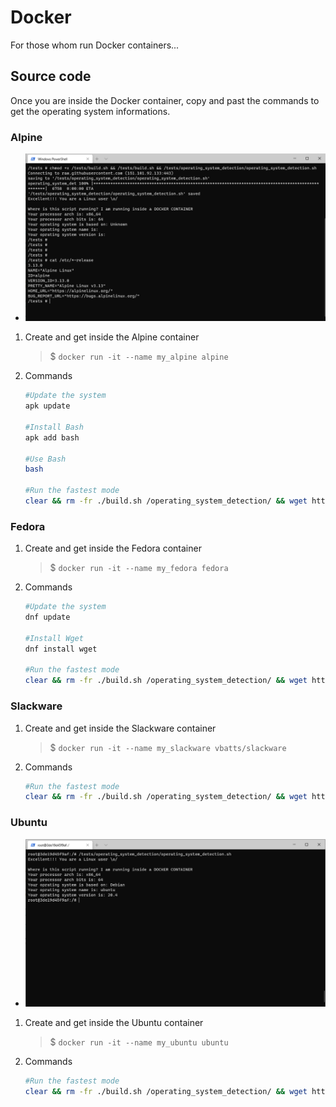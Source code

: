 # Docker

For those whom run Docker containers...

## Source code

Once you are inside the Docker container, copy and past the commands to get the operating system informations.

### Alpine

- ![Alpine](./screenshots/docker_container_alpine.png) <!--Not working correctly yet-->

1. Create and get inside the Alpine container
    > $ `docker run -it --name my_alpine alpine`

1. Commands

    ```bash
    #Update the system
    apk update

    #Install Bash
    apk add bash

    #Use Bash
    bash

    #Run the fastest mode
    clear && rm -fr ./build.sh /operating_system_detection/ && wget https://raw.githubusercontent.com/henrikbeck95/operating_system_detection/main/tests/build.sh --no-check-certificate -O build.sh && ls && chmod +x ./build.sh && ./build.sh && ./operating_system_detection/operating_system_detection.sh --print
    ```

<!--
### ArchLinux

1. Create and get inside the ArchLinux container
    > $ `docker run -it --name my_archlinux archlinux`

1. Commands

    ```bash
    #Update the system and install cURL
    packman -Syu && pacman -S curl

    #Create the folder and get in there
    mkdir /tests/ && cd /tests/

    #Download the shell script file
    curl https://raw.githubusercontent.com/henrikbeck95/operating_system_detection/main/tests/build.sh --output build.sh

    #Give executable permission and run it 
    chmod +x /tests/build.sh && /tests/build.sh && /tests/operating_system_detection/operating_system_detection.sh
    ```
-->

### Fedora

1. Create and get inside the Fedora container
    > $ `docker run -it --name my_fedora fedora`

1. Commands

    ```bash
    #Update the system
    dnf update

    #Install Wget
    dnf install wget

    #Run the fastest mode
    clear && rm -fr ./build.sh /operating_system_detection/ && wget https://raw.githubusercontent.com/henrikbeck95/operating_system_detection/main/tests/build.sh --no-check-certificate -O build.sh && ls && chmod +x ./build.sh && ./build.sh && ./operating_system_detection/operating_system_detection.sh --print    
    ```

### Slackware

1. Create and get inside the Slackware container
    > $ `docker run -it --name my_slackware vbatts/slackware`

1. Commands

    ```bash
    #Run the fastest mode
    clear && rm -fr ./build.sh /operating_system_detection/ && wget https://raw.githubusercontent.com/henrikbeck95/operating_system_detection/main/tests/build.sh --no-check-certificate -O build.sh && ls && chmod +x ./build.sh && ./build.sh && ./operating_system_detection/operating_system_detection.sh --print
    ```

### Ubuntu

- ![Ubuntu](./screenshots/docker_container_ubuntu.png)

1. Create and get inside the Ubuntu container
    > $ `docker run -it --name my_ubuntu ubuntu`

1. Commands

    ```bash
    #Run the fastest mode
    clear && rm -fr ./build.sh /operating_system_detection/ && wget https://raw.githubusercontent.com/henrikbeck95/operating_system_detection/main/tests/build.sh --no-check-certificate -O build.sh && ls && chmod +x ./build.sh && ./build.sh && ./operating_system_detection/operating_system_detection.sh --print
    ```